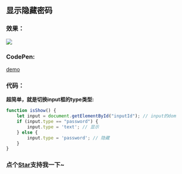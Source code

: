 ## 显示隐藏密码

<!--
 * @Author: OBKoro1
 * @Github: https://github.com/OBKoro1
 * @Date: 2018-09-03 18:50:19
 * @LastEditors: OBKoro1
 * @LastEditTime: 2018-12-27 16:27:22
 * @Description: 
 -->

### 效果：

![](https://github.com/OBKoro1/articleImg_src/blob/master/weibo_img_move/005Y4rCogy1fuwjt7sgiej30ku07xdg5.jpg?raw=true)

### CodePen: 

[demo](https://codepen.io/OBKoro1/pen/VxxgyG)

### 代码：

**超简单，就是切换input框的type类型:**

```js
function isShow() {
    let input = document.getElementById("inputId"); // input的dom
    if (input.type == "password") {
        input.type = 'text'; // 显示
    } else {
        input.type = 'password'; // 隐藏
    }
}
```
<!-- 特殊字符串：用于修改/删除markdown的结尾提示语-OBKoro1 -->
### 点个[Star](https://github.com/OBKoro1/codeBlack)支持我一下~

<!-- '特殊字符串：用于删除编译后的issue组件-OBKoro1 -->
<!-- more -->
<comment-comment/>
